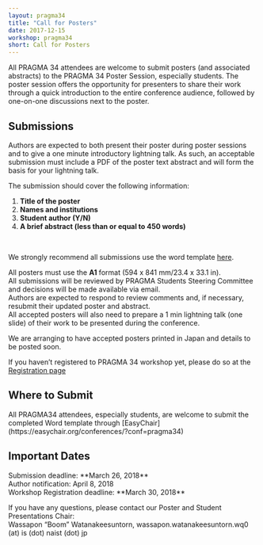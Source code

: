 ```yaml
---
layout: pragma34
title: "Call for Posters"
date: 2017-12-15
workshop: pragma34
short: Call for Posters
---
```


All PRAGMA 34 attendees are welcome to submit posters (and associated abstracts)
to the PRAGMA 34 Poster Session, especially students. 
The poster session offers the opportunity for presenters to share their work
through a quick introduction to the entire conference audience, followed by
one-on-one discussions next to the poster.

<div class="border"><h2>Submissions</h2></div>

Authors are expected to both present their poster during poster sessions and
to give a one minute introductory lightning talk. As such, an acceptable
submission must include a PDF of the poster text abstract and will form the basis
for your lightning talk.<br>

The submission should cover the following information: <br>

1. **Title of the poster** 
2. **Names and institutions** 
3. **Student author (Y/N)**
4. **A brief abstract (less than or equal to 450 words)**

<br>

We strongly recommend all submissions use the word template 
<a href="/images/pragma34/PRAGMA34_Poster_Abstract_Template2.dotx">here</a>.<br>

All posters must use the **A1** format (594 x 841 mm/23.4 x 33.1 in).<br>
All submissions will be reviewed by PRAGMA Students Steering Committee and
decisions will be made available via email.<br>
Authors are expected to respond to review comments and, if necessary, resubmit their updated poster and abstract.<br>
All accepted posters will also need to prepare a 1 min lightning talk (one slide) of their work to be presented during the conference.<br>

We are arranging to have accepted posters printed in Japan and details to be posted soon.<br>
<!--- Please note the following:<br>
1. Digital file must be received by 4/23 to ensure printing<br>
2. Files must be in PDF format<br>
3. A1 poster size (594 x 841 mm/23.4 x 33.1 in)<br>
4. Minimum 150dpi for images<br>
5. Embed all fonts and images (specify Press Quality or High Quality when converting to PDF)<br>
6. Authors are responsible for poster setup and removal<br>
--->

If you haven’t registered to PRAGMA 34 workshop yet, please do so at the [Registration page](http://www.pragma-grid.net/pragma34-registration/)<br>

<div class="border"><h2>Where to Submit</h2></div>
All PRAGMA34 attendees, especially students, are welcome to submit the completed Word template through [EasyChair](https://easychair.org/conferences/?conf=pragma34)<br>

<div class="border"><h2>Important Dates</h2></div>
Submission deadline: **March 26, 2018**<br>
Author notification: April 8, 2018<br>
Workshop Registration deadline: **March 30, 2018**<br>

If you have any questions, please contact our Poster and Student Presentations Chair:<br>
Wassapon “Boom” Watanakeesuntorn, wassapon.watanakeesuntorn.wq0 (at) is (dot) naist (dot) jp<br>




